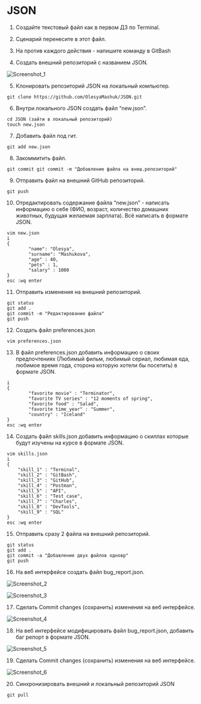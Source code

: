 # JSON

 1. Создайте текстовый файл как в первом ДЗ по Terminal.
 2. Сценарий перенесите в этот файл.
 3. На против каждого действия - напишите команду в GitBash

 4. Создать внешний репозиторий c названием JSON.
 
 
![Screenshot_1](https://user-images.githubusercontent.com/91422609/169891997-ebcc528d-2add-4c40-8e8d-e9ee445d11f0.png)


 5. Клонировать репозиторий JSON на локальный компьютер.
 
```git clone https://github.com/OlesyaMashuk/JSON.git```

 6. Внутри локального JSON создать файл “new.json”.
 
 ```
 cd JSON (зайти в локальный репозиторий)
 touch new.json
```

 7. Добавить файл под гит.
 
```git add new.json```

 8. Закоммитить файл.
 
```git commit git commit -m "Добавление файла на внеш.репозиторий"```

 9. Отправить файл на внешний GitHub репозиторий.
 
```git push```

 10. Отредактировать содержание файла “new.json” - написать информацию о себе (ФИО, возраст, количество домашних животных, будущая желаемая зарплата). Всё написать в формате JSON.
```
vim new.json
i 
{
        "name": "Olesya",
        "surname": "Mashukova",
        "age" : 40,
        "pets" : 1,
        "salary" : 1000
}
esc :wq enter
```
 11. Отправить изменения на внешний репозиторий.
 ```
git status
git add .
git commit -m "Редактирование файла"
git push
```
 12. Создать файл preferences.json
 
``` vim preferences.json ```

 13. В файл preferences.json добавить информацию о своих предпочтениях (Любимый фильм, любимый сериал, любимая еда, любимое время года, сторона которую хотели бы посетить) в формате JSON.
```
i
{
        "favorite movie" : "Terminator",
        "favorite TV series" : "12 moments of spring",
        "favorite food" : "Salad",
        "favorite time_year" : "Summer",
        "country" : "Iceland"
}
esc :wq enter
```
 14. Создать файл skills.json добавить информацию о скиллах которые будут изучены на курсе в формате JSON.
``` 
vim skills.json
i
{
	"skill_1" : "Terminal",
	"skill_2" : "GitBash",
	"skill_3" : "GitHub",
	"skill_4" : "Postman",
	"skill_5" : "API",
	"skill_6" : "Test case",
	"skill_7" : "Charles",
	"skill_8" : "DevTools",
	"skill_9" : "SQL"
}
esc :wq enter
```
 15. Отправить сразу 2 файла на внешний репозиторий.
```
git status
git add .
git commit -a "Добавление двух файлов одновр"
git push
```
 16. На веб интерфейсе создать файл bug_report.json.
 
 
 ![Screenshot_2](https://user-images.githubusercontent.com/91422609/169943721-7a61c4bc-bf57-497a-8463-64d2fd921efe.png)
 
 ![Screenshot_3](https://user-images.githubusercontent.com/91422609/169943751-dd53905b-0436-4abf-a1a5-60625e1c81dc.png)
 

 17. Сделать Commit changes (сохранить) изменения на веб интерфейсе.
 

![Screenshot_4](https://user-images.githubusercontent.com/91422609/169943780-321235a4-b91a-4963-9390-49bc7e93c0c2.png)


 18. На веб интерфейсе модифицировать файл bug_report.json, добавить баг репорт в формате JSON.
 

![Screenshot_5](https://user-images.githubusercontent.com/91422609/169943858-02a183dd-2eea-4a25-82f6-5c88ce2960c7.png)


 19. Сделать Commit changes (сохранить) изменения на веб интерфейсе.
 

![Screenshot_6](https://user-images.githubusercontent.com/91422609/169945271-40c35806-67d4-4aa7-8ad2-5b2edad7bee4.png)


 20. Синхронизировать внешний и локальный репозиторий JSON

``` git pull ```
